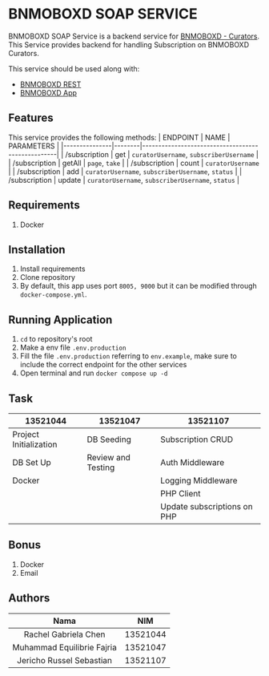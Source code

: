 # BNMOBOXD SOAP SERVICE
BNMOBOXD SOAP Service is a backend service for [BNMOBOXD - Curators](https://gitlab.informatika.org/if3110-2023-01-16/bnmoboxd-spa-client). This Service provides backend for handling Subscription on BNMOBOXD Curators.

This service should be used along with:
- [BNMOBOXD REST](https://gitlab.informatika.org/if3110-2023-01-16/bnmoboxd-rest-service)
- [BNMOBOXD App](https://gitlab.informatika.org/if3110-2023-01-16/bnmoboxd)


## Features
This service provides the following methods:
| ENDPOINT      | NAME   | PARAMETERS                                        |
|---------------|--------|---------------------------------------------------|
| /subscription | get    | `curatorUsername`, `subscriberUsername`           |
| /subscription | getAll | `page`, `take`                                    |
| /subscription | count  | `curatorUsername`                                 |
| /subscription | add    | `curatorUsername`, `subscriberUsername`, `status` |
| /subscription | update | `curatorUsername`, `subscriberUsername`, `status` |

## Requirements
1. Docker


## Installation
1. Install requirements
2. Clone repository
3. By default, this app uses port `8005, 9000` but it can be modified through `docker-compose.yml`.


## Running Application
1. `cd` to repository's root
2. Make a env file `.env.production`
3. Fill the file `.env.production` referring to `env.example`, make sure to include the correct endpoint for the other services
4. Open terminal and run `docker compose up -d`

## Task
| 13521044               | 13521047           | 13521107                    |
|------------------------|--------------------|-----------------------------|
| Project Initialization | DB Seeding         | Subscription CRUD           |
| DB Set Up              | Review and Testing | Auth Middleware             |
| Docker                 |                    | Logging Middleware          |
|                        |                    | PHP Client                  |
|                        |                    | Update subscriptions on PHP |


## Bonus
1. Docker
2. Email


## Authors
|              Nama              |   NIM    |
| :----------------------------: | :------: |
| Rachel Gabriela Chen           | 13521044 |
| Muhammad Equilibrie Fajria     | 13521047 |
| Jericho Russel Sebastian       | 13521107 |

